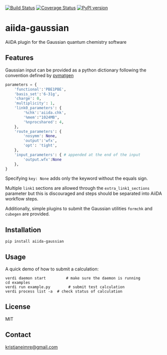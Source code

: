 [![Build Status](https://travis-ci.org/nanotech-empa/aiida-gaussian.svg?branch=master)](https://travis-ci.org/nanotech-empa/aiida-gaussian)
[![Coverage Status](https://coveralls.io/repos/github/nanotech-empa/aiida-gaussian/badge.svg?branch=master)](https://coveralls.io/github/nanotech-empa/aiida-gaussian?branch=master)
[![PyPI version](https://badge.fury.io/py/aiida-gaussian.svg)](https://badge.fury.io/py/aiida-gaussian)

# aiida-gaussian

AiiDA plugin for the Gaussian quantum chemistry software

## Features

Gaussian input can be provided as a python dictionary following the convention defined by [pymatgen](https://pymatgen.org/)
```python
parameters = {
    'functional':'PBE1PBE',
    'basis_set':'6-31g',
    'charge': 0,
    'multiplicity': 1,
    'link0_parameters': {
        '%chk':'aiida.chk',
        '%mem':"1024MB",
        '%nprocshared': 4,
    },
    'route_parameters': {
        'nosymm': None,
        'output':'wfx',
        'opt': 'tight',
    },
    'input_parameters': { # appended at the end of the input
        'output.wfx':None
    }, 
}
```
Specifying `key: None` adds only the keyword without the equals sign.

Multiple `link1` sections are allowed through the `extra_link1_sections` parameter but this is discouraged and steps should be separated into AiiDA workflow steps.

Additionally, simple plugins to submit the Gaussian utilities `formchk` and `cubegen` are provided.

## Installation

```shell
pip install aiida-gaussian
```

## Usage

A quick demo of how to submit a calculation:
```shell
verdi daemon start         # make sure the daemon is running
cd examples
verdi run example.py        # submit test calculation
verdi process list -a  # check status of calculation
```

## License

MIT

## Contact

kristjaneimre@gmail.com

